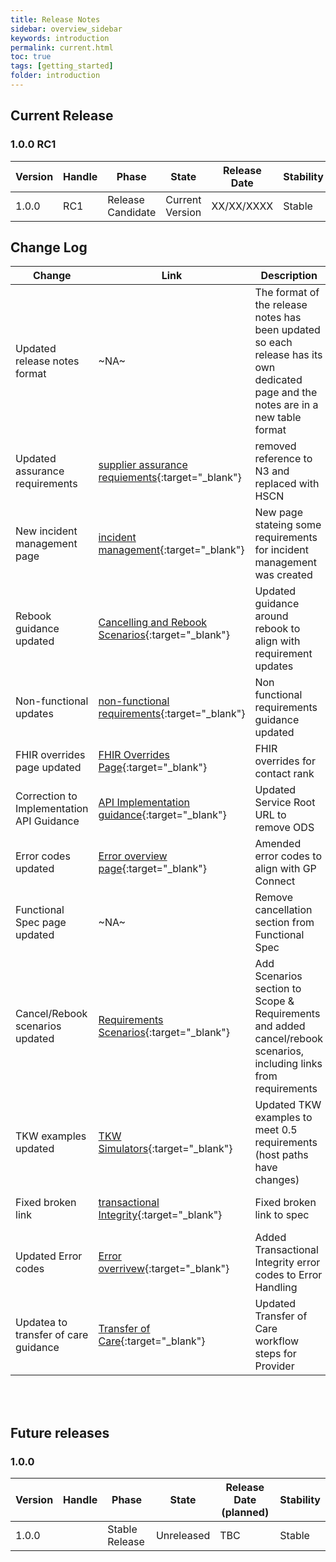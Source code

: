 ```yaml
---
title: Release Notes
sidebar: overview_sidebar
keywords: introduction
permalink: current.html
toc: true
tags: [getting_started]
folder: introduction
---
```


## Current Release

### 1.0.0 RC1

Version | Handle  | Phase | State           | Release Date | Stability
--------|---------|-------|-----------------|--------------|----------------
1.0.0  | RC1   | Release Candidate | Current Version | XX/XX/XXXX   | Stable

## Change Log

Change                       | Link              | Description                                                   | Impact           
-----------------------------|-------------------|---------------------------------------------------------------|------------------
Updated release notes format | ~NA~ |  The format of the release notes has been updated so each release has its own dedicated page and the notes are in a new table format | <mark style="background-color: LightGreen">non-breaking</mark>
Updated assurance requirements | [supplier assurance requiements](assurance_supplier.html){:target="_blank"} | removed reference to N3 and replaced with HSCN | <mark style="background-color: LightGreen">non-breaking</mark> 
New incident management page | [incident management](incident_management.html){:target="_blank"} | New page stateing some requirements for incident management was created | <mark style="background-color: LightGreen">non-breaking</mark>
Rebook guidance updated | [Cancelling and Rebook Scenarios](sr_scenarios_cr.html){:target="_blank"} | Updated guidance around rebook to align with requirement updates | <mark style="background-color: LightGreen">non-breaking</mark>
Non-functional updates | [non-functional requirements](non_functional_requirements.html){:target="_blank"} | Non functional requirements guidance updated | <mark style="background-color: LightGreen">non-breaking</mark>
FHIR overrides page updated | [FHIR Overrides Page](fs_fhir_overrides.html){:target="_blank"} | FHIR overrides for contact rank | <mark style="background-color: LightGreen">non-breaking</mark>
Correction to Implementation API Guidance | [API Implementation guidance](implementation_api#service-root-url){:target="_blank"} | Updated Service Root URL to remove ODS | <mark style="background-color: LightGreen">non-breaking</mark> <mark style="background-color: Yellow">correction</mark>
Error codes updated | [Error overview page](er_overview.html){:target="_blank"} | Amended error codes to align with GP Connect | <mark style="background-color: LightGreen">non-breaking</mark>
 Functional Spec page updated | ~NA~ | Remove cancellation section from Functional Spec | <mark style="background-color: LightGreen">non-breaking</mark>
Cancel/Rebook scenarios updated | [Requirements Scenarios](sr_scenarios_cr.html){:target="_blank"} | Add Scenarios section to Scope & Requirements and added cancel/rebook scenarios, including links from requirements | <mark style="background-color: LightGreen">non-breaking</mark>
TKW examples updated | [TKW Simulators](sims_install.html#appendix2--docker-compose-file-for-consumer-simulator-windows){:target="_blank"} | Updated TKW examples to meet 0.5 requirements (host paths have changes) | <mark style="background-color: LightGreen">non-breaking</mark>
Fixed broken link | [transactional Integrity](fs_xti.html){:target="_blank"} | Fixed broken link to spec | <mark style="background-color: LightGreen">non-breaking</mark> <mark style="background-color: Yellow">correction</mark>
Updated Error codes |[Error overrivew](er_overview.html){:target="_blank"} | Added Transactional Integrity error codes to Error Handling | <mark style="background-color: LightGreen">non-breaking</mark>
Updatea to transfer of care guidance | [Transfer of Care](fs_xfercare.html){:target="_blank"} | Updated Transfer of Care workflow steps for Provider | <mark style="background-color: LightGreen">non-breaking</mark>

<br>
<br>

## Future releases

### 1.0.0

Version | Handle  | Phase | State           | Release Date (planned) | Stability
--------|---------|-------|-----------------|--------------|----------------
1.0.0   |  | Stable Release | Unreleased | TBC   | Stable
